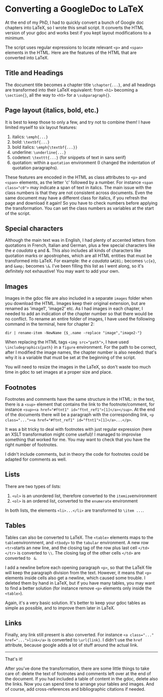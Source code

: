 # Converting a GoogleDoc to LaTeX

At the end of my PhD, I had to quickly convert a bunch of Google doc chapters into LaTeX, so I wrote this small script. It converts the HTML version of your gdoc and works best if you kept layout modifications to a minimum.

The script uses regular expressions to locate relevant `<p>` and `<span>` elements in the HTML. Here are the features of the HTML that are converted into LaTeX.

## Title and Headings
The document title becomes a chapter title `\chapter{...}`, and all headings are transformed into their LaTeX equivalent: from `<h1>` becoming a `\section{}`, all the way to `<h5>` for a `\subparagraph{}`.

## Page layout  (italics, bold, etc.)
It is best to keep those to only a few, and try not to combine them! I have limited myself to six layout features: 
1) italics: `\emph{...}`
2) bold: `\textbf{...}`
3) bold italics: `\emph{\textbf{...}}`
4) underline: `\underline{...}`
5) codetext: `\texttt{...}` (for snippets of text in sans serif)
6) quotation: within a `quotation` environment (I changed the indentation of quotation paragraphs).

These features are encoded in the HTML as class attributes to `<p>` and `<span>` elements, as the letter 'c' followed by a number. For instance `<span class="c0">` may indicate a span of text in italics. The main issue with the class numbers is that they are not consistent across documents. Even the same document may have a different class for italics, if you refresh the page and download it again! So you have to check numbers before applying the transformation. You can set the class numbers as variables at the start of the script.

## Special characters
Although the main text was in English, I had plenty of accented letters from quotations in French, Italian and German, plus a few special characters like the _e caudata_ &#281; and &amp;. This also includes all kinds of characters like quotation marks or apostrophes, which are all HTML entities that must be transformed into LaTeX. For example: the _e caudata_ `&#281;` becomes `\c{e}`, and `&amp;` becomes `\&`. I've been filling this list as I went along, so it's definitely not exhaustive! You may want to add your own.

## Images
Images in the gdoc file are also included in a separate `images` folder when you download the HTML. Images keep their original extension, but are renamed as 'image1', 'image2' etc. As I had images in each chapter, I needed to add an indication of the chapter number so that there would be no conflict. To rename an entire folder of images, I have used the following command in the terminal, here for chapter 2:

`dir | rename-item -NewName {$_.name -replace "image","image2-"}`

When replacing the HTML tags `<img src="path">`, I have used `\includegraphics{path}` in a `figure` environment. For the path to be correct, after I modified the image names, the chapter number is also needed: that's why it is a variable that must be set at the beginning of the script.

You will need to resize the images in the LaTeX, so don't waste too much time in gdoc to set images at a proper size and place.

## Footnotes
Footnotes and comments have the same structure in the HTML: in the text, there is a `<sup>` element that contains the link to the footnote/comment, for instance `<sup><a href="#ftnt1" id="ftnt_ref1">[1]</a></sup>`. At the end of the documents there will be a paragraph with the corresponding link, `<p class="..."><a href="#ftnt_ref1" id="ftnt1">[1]</a>...</p>`.

It was a bit tricky to deal with footnotes with just regular expression (here an XSLT transformation might come useful)! I managed to improvise something that worked for me. You may want to check that you have the right number of footnotes.

I didn't include comments, but in theory the code for footnotes could be adapted for comments as well.

## Lists
There are two types of lists: 
1. `<ul>` is an unordered list, therefore converted to the `itemize`environment
2. `<ol>` is an ordered list, converted to the `enumerate` environment 

In both lists, the elements `<li>...</li>` are transformed to `\item ...`.

## Tables
Tables can also be converted to LaTeX. The `<table>` elements maps to the `table`environmnent, and `<tbody>` to the `tabular` environment. A new row `<tr>`starts an new line, and the closing tag of the row plus last cell `</td></tr>` is converted to `\\`. The closing tag of the other cells `</td>` are converted to ` &`.

I add a newline before each opening paragraph `<p>`, so that the LaTeX file will keep the paragraph division from the text. However, it means that `<p>` elements inside cells also get a newline, which caused some trouble. I deleted them by hand in LaTeX, but if you have many tables, you may want to find a better solution (for instance remove `<p>` elements only inside the `<table>`).

Again, it's a very basic solution. It's better to keep your gdoc tables as simple as possible, and to improve them later in LaTeX.

## Links
Finally, any link still present is also converted. For instance `<a class="..." href="...">link</a>` is converted to `\url{link}`. I didn't use the `href` attribute, because google adds a lot of stuff around the actual link.

---

That's it! 

After you've done the transformation, there are some little things to take care of: delete the text of footnotes and comments left over at the end of the document. If you had included a table of content in the gdoc, delete also the links. Now you can spend time to arrange your tables and images. And of course, add cross-references and bibliographic citations if needed.
